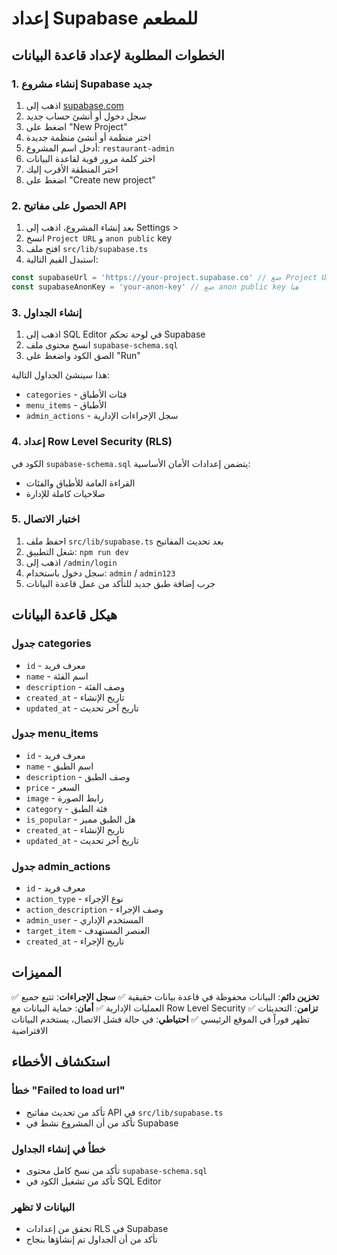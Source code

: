# إعداد Supabase للمطعم

## الخطوات المطلوبة لإعداد قاعدة البيانات

### 1. إنشاء مشروع Supabase جديد

1. اذهب إلى [supabase.com](https://supabase.com)
2. سجل دخول أو أنشئ حساب جديد
3. اضغط على "New Project"
4. اختر منظمة أو أنشئ منظمة جديدة
5. أدخل اسم المشروع: `restaurant-admin`
6. اختر كلمة مرور قوية لقاعدة البيانات
7. اختر المنطقة الأقرب إليك
8. اضغط على "Create new project"

### 2. الحصول على مفاتيح API

1. بعد إنشاء المشروع، اذهب إلى Settings > 
2. انسخ `Project URL` و `anon public` key
3. افتح ملف `src/lib/supabase.ts`
4. استبدل القيم التالية:

```typescript
const supabaseUrl = 'https://your-project.supabase.co' // ضع Project URL هنا
const supabaseAnonKey = 'your-anon-key' // ضع anon public key هنا
```

### 3. إنشاء الجداول

1. اذهب إلى SQL Editor في لوحة تحكم Supabase
2. انسخ محتوى ملف `supabase-schema.sql`
3. الصق الكود واضغط على "Run"

هذا سينشئ الجداول التالية:
- `categories` - فئات الأطباق
- `menu_items` - الأطباق
- `admin_actions` - سجل الإجراءات الإدارية

### 4. إعداد Row Level Security (RLS)

الكود في `supabase-schema.sql` يتضمن إعدادات الأمان الأساسية:
- القراءة العامة للأطباق والفئات
- صلاحيات كاملة للإدارة

### 5. اختبار الاتصال

1. احفظ ملف `src/lib/supabase.ts` بعد تحديث المفاتيح
2. شغل التطبيق: `npm run dev`
3. اذهب إلى `/admin/login`
4. سجل دخول باستخدام: `admin` / `admin123`
5. جرب إضافة طبق جديد للتأكد من عمل قاعدة البيانات

## هيكل قاعدة البيانات

### جدول categories
- `id` - معرف فريد
- `name` - اسم الفئة
- `description` - وصف الفئة
- `created_at` - تاريخ الإنشاء
- `updated_at` - تاريخ آخر تحديث

### جدول menu_items
- `id` - معرف فريد
- `name` - اسم الطبق
- `description` - وصف الطبق
- `price` - السعر
- `image` - رابط الصورة
- `category` - فئة الطبق
- `is_popular` - هل الطبق مميز
- `created_at` - تاريخ الإنشاء
- `updated_at` - تاريخ آخر تحديث

### جدول admin_actions
- `id` - معرف فريد
- `action_type` - نوع الإجراء
- `action_description` - وصف الإجراء
- `admin_user` - المستخدم الإداري
- `target_item` - العنصر المستهدف
- `created_at` - تاريخ الإجراء

## المميزات

✅ **تخزين دائم**: البيانات محفوظة في قاعدة بيانات حقيقية
✅ **سجل الإجراءات**: تتبع جميع العمليات الإدارية
✅ **أمان**: حماية البيانات مع Row Level Security
✅ **تزامن**: التحديثات تظهر فوراً في الموقع الرئيسي
✅ **احتياطي**: في حالة فشل الاتصال، يستخدم البيانات الافتراضية

## استكشاف الأخطاء

### خطأ "Failed to load url"
- تأكد من تحديث مفاتيح API في `src/lib/supabase.ts`
- تأكد من أن المشروع نشط في Supabase

### خطأ في إنشاء الجداول
- تأكد من نسخ كامل محتوى `supabase-schema.sql`
- تأكد من تشغيل الكود في SQL Editor

### البيانات لا تظهر
- تحقق من إعدادات RLS في Supabase
- تأكد من أن الجداول تم إنشاؤها بنجاح
